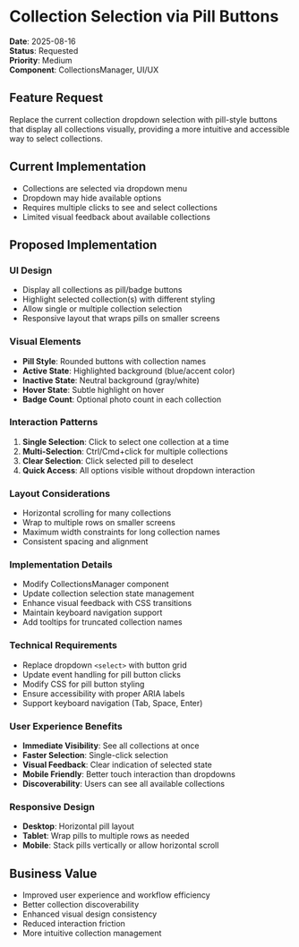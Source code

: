 # Collection Selection via Pill Buttons

**Date**: 2025-08-16  
**Status**: Requested  
**Priority**: Medium  
**Component**: CollectionsManager, UI/UX  

## Feature Request

Replace the current collection dropdown selection with pill-style buttons that display all collections visually, providing a more intuitive and accessible way to select collections.

## Current Implementation

- Collections are selected via dropdown menu
- Dropdown may hide available options
- Requires multiple clicks to see and select collections
- Limited visual feedback about available collections

## Proposed Implementation

### UI Design
- Display all collections as pill/badge buttons
- Highlight selected collection(s) with different styling
- Allow single or multiple collection selection
- Responsive layout that wraps pills on smaller screens

### Visual Elements
- **Pill Style**: Rounded buttons with collection names
- **Active State**: Highlighted background (blue/accent color)
- **Inactive State**: Neutral background (gray/white)
- **Hover State**: Subtle highlight on hover
- **Badge Count**: Optional photo count in each collection

### Interaction Patterns
1. **Single Selection**: Click to select one collection at a time
2. **Multi-Selection**: Ctrl/Cmd+click for multiple collections
3. **Clear Selection**: Click selected pill to deselect
4. **Quick Access**: All options visible without dropdown interaction

### Layout Considerations
- Horizontal scrolling for many collections
- Wrap to multiple rows on smaller screens
- Maximum width constraints for long collection names
- Consistent spacing and alignment

### Implementation Details
- Modify CollectionsManager component
- Update collection selection state management
- Enhance visual feedback with CSS transitions
- Maintain keyboard navigation support
- Add tooltips for truncated collection names

### Technical Requirements
- Replace dropdown `<select>` with button grid
- Update event handling for pill button clicks
- Modify CSS for pill button styling
- Ensure accessibility with proper ARIA labels
- Support keyboard navigation (Tab, Space, Enter)

### User Experience Benefits
- **Immediate Visibility**: See all collections at once
- **Faster Selection**: Single-click selection
- **Visual Feedback**: Clear indication of selected state
- **Mobile Friendly**: Better touch interaction than dropdowns
- **Discoverability**: Users can see all available collections

### Responsive Design
- **Desktop**: Horizontal pill layout
- **Tablet**: Wrap pills to multiple rows as needed
- **Mobile**: Stack pills vertically or allow horizontal scroll

## Business Value
- Improved user experience and workflow efficiency
- Better collection discoverability
- Enhanced visual design consistency
- Reduced interaction friction
- More intuitive collection management